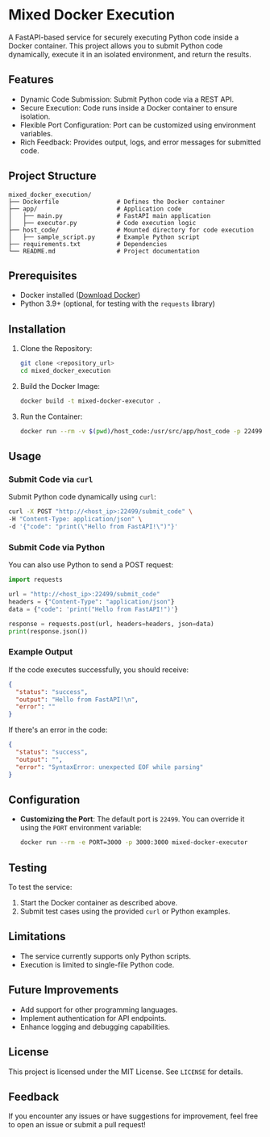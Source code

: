 # Mixed Docker Execution

A FastAPI-based service for securely executing Python code inside a Docker container. This project allows you to submit Python code dynamically, execute it in an isolated environment, and return the results.

## Features

- Dynamic Code Submission: Submit Python code via a REST API.
- Secure Execution: Code runs inside a Docker container to ensure isolation.
- Flexible Port Configuration: Port can be customized using environment variables.
- Rich Feedback: Provides output, logs, and error messages for submitted code.

## Project Structure

```
mixed_docker_execution/
├── Dockerfile                # Defines the Docker container
├── app/                      # Application code
│   ├── main.py               # FastAPI main application
│   ├── executor.py           # Code execution logic
├── host_code/                # Mounted directory for code execution
│   ├── sample_script.py      # Example Python script
├── requirements.txt          # Dependencies
└── README.md                 # Project documentation
```

## Prerequisites

- Docker installed ([Download Docker](https://www.docker.com/))
- Python 3.9+ (optional, for testing with the `requests` library)

## Installation

1. Clone the Repository:
   ```bash
   git clone <repository_url>
   cd mixed_docker_execution
   ```

2. Build the Docker Image:
   ```bash
   docker build -t mixed-docker-executor .
   ```

3. Run the Container:
   ```bash
   docker run --rm -v $(pwd)/host_code:/usr/src/app/host_code -p 22499:22499 mixed-docker-executor
   ```

## Usage

### Submit Code via `curl`

Submit Python code dynamically using `curl`:

```bash
curl -X POST "http://<host_ip>:22499/submit_code" \
-H "Content-Type: application/json" \
-d '{"code": "print(\"Hello from FastAPI!\")"}'
```

### Submit Code via Python

You can also use Python to send a POST request:

```python
import requests

url = "http://<host_ip>:22499/submit_code"
headers = {"Content-Type": "application/json"}
data = {"code": 'print("Hello from FastAPI!")'}

response = requests.post(url, headers=headers, json=data)
print(response.json())
```

### Example Output

If the code executes successfully, you should receive:

```json
{
  "status": "success",
  "output": "Hello from FastAPI!\n",
  "error": ""
}
```

If there's an error in the code:

```json
{
  "status": "success",
  "output": "",
  "error": "SyntaxError: unexpected EOF while parsing"
}
```

## Configuration

- **Customizing the Port**:
  The default port is `22499`. You can override it using the `PORT` environment variable:
  ```bash
  docker run --rm -e PORT=3000 -p 3000:3000 mixed-docker-executor
  ```

## Testing

To test the service:

1. Start the Docker container as described above.
2. Submit test cases using the provided `curl` or Python examples.

## Limitations

- The service currently supports only Python scripts.
- Execution is limited to single-file Python code.

## Future Improvements

- Add support for other programming languages.
- Implement authentication for API endpoints.
- Enhance logging and debugging capabilities.

## License

This project is licensed under the MIT License. See `LICENSE` for details.

## Feedback

If you encounter any issues or have suggestions for improvement, feel free to open an issue or submit a pull request!